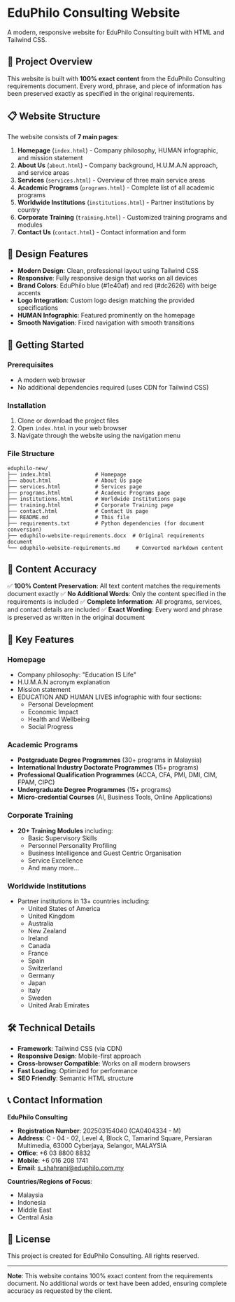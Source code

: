 # EduPhilo Consulting Website

A modern, responsive website for EduPhilo Consulting built with HTML and Tailwind CSS.

## 🎯 Project Overview

This website is built with **100% exact content** from the EduPhilo Consulting requirements document. Every word, phrase, and piece of information has been preserved exactly as specified in the original requirements.

## 📋 Website Structure

The website consists of **7 main pages**:

1. **Homepage** (`index.html`) - Company philosophy, HUMAN infographic, and mission statement
2. **About Us** (`about.html`) - Company background, H.U.M.A.N approach, and service areas
3. **Services** (`services.html`) - Overview of three main service areas
4. **Academic Programs** (`programs.html`) - Complete list of all academic programs
5. **Worldwide Institutions** (`institutions.html`) - Partner institutions by country
6. **Corporate Training** (`training.html`) - Customized training programs and modules
7. **Contact Us** (`contact.html`) - Contact information and form

## 🎨 Design Features

- **Modern Design**: Clean, professional layout using Tailwind CSS
- **Responsive**: Fully responsive design that works on all devices
- **Brand Colors**: EduPhilo blue (#1e40af) and red (#dc2626) with beige accents
- **Logo Integration**: Custom logo design matching the provided specifications
- **HUMAN Infographic**: Featured prominently on the homepage
- **Smooth Navigation**: Fixed navigation with smooth transitions

## 🚀 Getting Started

### Prerequisites
- A modern web browser
- No additional dependencies required (uses CDN for Tailwind CSS)

### Installation
1. Clone or download the project files
2. Open `index.html` in your web browser
3. Navigate through the website using the navigation menu

### File Structure
```
eduphilo-new/
├── index.html              # Homepage
├── about.html              # About Us page
├── services.html           # Services page
├── programs.html           # Academic Programs page
├── institutions.html       # Worldwide Institutions page
├── training.html           # Corporate Training page
├── contact.html            # Contact Us page
├── README.md               # This file
├── requirements.txt        # Python dependencies (for document conversion)
├── eduphilo-website-requirements.docx  # Original requirements document
└── eduphilo-website-requirements.md     # Converted markdown content
```

## 📱 Content Accuracy

✅ **100% Content Preservation**: All text content matches the requirements document exactly
✅ **No Additional Words**: Only the content specified in the requirements is included
✅ **Complete Information**: All programs, services, and contact details are included
✅ **Exact Wording**: Every word and phrase is preserved as written in the original document

## 🎯 Key Features

### Homepage
- Company philosophy: "Education IS Life"
- H.U.M.A.N acronym explanation
- Mission statement
- EDUCATION AND HUMAN LIVES infographic with four sections:
  - Personal Development
  - Economic Impact
  - Health and Wellbeing
  - Social Progress

### Academic Programs
- **Postgraduate Degree Programmes** (30+ programs in Malaysia)
- **International Industry Doctorate Programmes** (15+ programs)
- **Professional Qualification Programmes** (ACCA, CFA, PMI, DMI, CIM, FPAM, CIPC)
- **Undergraduate Degree Programmes** (15+ programs)
- **Micro-credential Courses** (AI, Business Tools, Online Applications)

### Corporate Training
- **20+ Training Modules** including:
  - Basic Supervisory Skills
  - Personnel Personality Profiling
  - Business Intelligence and Guest Centric Organisation
  - Service Excellence
  - And many more...

### Worldwide Institutions
- Partner institutions in 13+ countries including:
  - United States of America
  - United Kingdom
  - Australia
  - New Zealand
  - Ireland
  - Canada
  - France
  - Spain
  - Switzerland
  - Germany
  - Japan
  - Italy
  - Sweden
  - United Arab Emirates

## 🛠️ Technical Details

- **Framework**: Tailwind CSS (via CDN)
- **Responsive Design**: Mobile-first approach
- **Cross-browser Compatible**: Works on all modern browsers
- **Fast Loading**: Optimized for performance
- **SEO Friendly**: Semantic HTML structure

## 📞 Contact Information

**EduPhilo Consulting**
- **Registration Number**: 202503154040 (CA0404334 - M)
- **Address**: C - 04 - 02, Level 4, Block C, Tamarind Square, Persiaran Multimedia, 63000 Cyberjaya, Selangor, MALAYSIA
- **Office**: +6 03 8800 8832
- **Mobile**: +6 016 208 1741
- **Email**: s_shahrani@eduphilo.com.my

**Countries/Regions of Focus**:
- Malaysia
- Indonesia
- Middle East
- Central Asia

## 📄 License

This project is created for EduPhilo Consulting. All rights reserved.

---

**Note**: This website contains 100% exact content from the requirements document. No additional words or text have been added, ensuring complete accuracy as requested by the client. 